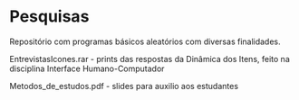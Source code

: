 # Pesquisas
Repositório com programas básicos aleatórios com diversas finalidades.

EntrevistasIcones.rar - prints das respostas da Dinâmica dos Itens, feito na disciplina Interface Humano-Computador

Metodos_de_estudos.pdf - slides para auxilio aos estudantes
